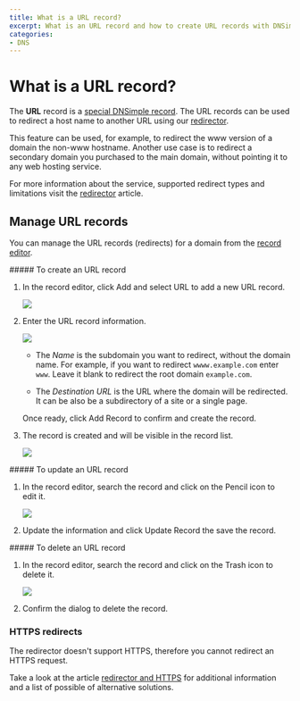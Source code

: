 ```yaml
---
title: What is a URL record?
excerpt: What is an URL record and how to create URL records with DNSimple.
categories:
- DNS
---
```


# What is a URL record?

The **URL** record is a [special DNSimple record](/articles/supported-dns-records). The URL records can be used to redirect a host name to another URL using our [redirector](/articles/redirector).

This feature can be used, for example, to redirect the www version of a domain the non-www hostname. Another use case is to redirect a secondary domain you purchased to the main domain, without pointing it to any web hosting service.

For more information about the service, supported redirect types and limitations visit the [redirector](/articles/redirector) article.


## Manage URL records

You can manage the URL records (redirects) for a domain from the [record editor](/articles/record-editor).

<div class="section-steps" markdown="1">
##### To create an URL record

1.  In the record editor, click <label>Add</label> and select <label>URL</label> to add a new URL record.

    ![](/files/record-url-create-select.png)

1.  Enter the URL record information.

    ![](/files/record-url-create-new.png)

    - The _Name_ is the subdomain you want to redirect, without the domain name. For example, if you want to redirect `wwww.example.com` enter `www`. Leave it blank to redirect the root domain `example.com`.

    - The _Destination URL_ is the URL where the domain will be redirected. It can be also be a subdirectory of a site or a single page.

    Once ready, click <label>Add Record</label> to confirm and create the record.

1.  The record is created and will be visible in the record list.

    ![](/files/record-url-item.png)

</div>

<div class="section-steps" markdown="1">
##### To update an URL record

1.  In the record editor, search the record and click on the Pencil icon to edit it.

    ![](/files/record-url-create-item-edit.png)

1.  Update the information and click <label>Update Record</label> the save the record.
</div>

<div class="section-steps" markdown="1">
##### To delete an URL record

1.  In the record editor, search the record and click on the Trash icon to delete it.

    ![](/files/record-url-create-item-delete.png)

1.  Confirm the dialog to delete the record.
</div>


### HTTPS redirects

The redirector doesn't support HTTPS, therefore you cannot redirect an HTTPS request.

Take a look at the article [redirector and HTTPS](/articles/redirector-https) for additional information and a list of possible of alternative solutions.
